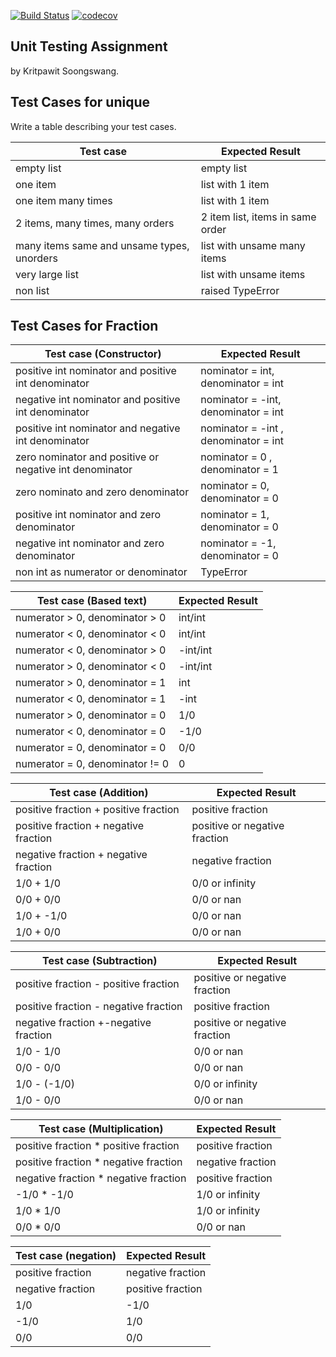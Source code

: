 [![Build Status](https://travis-ci.com/kornkritpawit/unittesting-kornkritpawit.svg?branch=master)](https://travis-ci.com/kornkritpawit/unittesting-kornkritpawit)
[![codecov](https://codecov.io/gh/kornkritpawit/unittesting-kornkritpawit/branch/master/graph/badge.svg)](https://codecov.io/gh/kornkritpawit/unittesting-kornkritpawit)

## Unit Testing Assignment

by Kritpawit Soongswang.


## Test Cases for unique

Write a table describing your test cases.

| Test case              |  Expected Result    |
|------------------------|---------------------|
| empty list             |  empty list         |
| one item               |  list with 1 item   |
| one item many times    |  list with 1 item   |
| 2 items, many times, many orders | 2 item list, items in same order  |
| many items same and unsame types, unorders   | list with unsame many items|
| very large list        | list with unsame items|
| non list                |  raised TypeError   |


## Test Cases for Fraction
| Test case (Constructor)             |  Expected Result    |
|------------------------|---------------------|
| positive int nominator and positive int denominator | nominator = int, denominator = int|
| negative int nominator and positive int denominator | nominator = -int, denominator = int|
| positive int nominator and negative int denominator | nominator = -int , denominator = int|
| zero nominator and positive or negative int denominator | nominator = 0 , denominator = 1 |
| zero nominato and zero denominator | nominator = 0, denominator = 0 |
| positive int nominator and zero denominator | nominator = 1, denominator = 0|
| negative int nominator and zero denominator | nominator = -1,  denominator = 0|
| non int as numerator or denominator | TypeError|

| Test case (Based text)             |  Expected Result    |
|------------------------|---------------------|
| numerator > 0, denominator > 0 | int/int |
| numerator < 0, denominator < 0 | int/int |
| numerator < 0, denominator > 0 | -int/int |
| numerator > 0, denominator < 0 | -int/int|
| numerator > 0, denominator = 1 | int |
| numerator < 0, denominator = 1 | -int |
| numerator > 0, denominator = 0 | 1/0 |
| numerator < 0, denominator = 0 | -1/0 |
| numerator = 0, denominator = 0 | 0/0 |
| numerator = 0, denominator != 0 | 0 |

| Test case (Addition)             |  Expected Result    |
|------------------------|---------------------|
| positive fraction + positive fraction | positive fraction |
| positive fraction + negative fraction | positive or negative fraction |
| negative fraction + negative fraction | negative fraction |
| 1/0 + 1/0 | 0/0 or infinity|
| 0/0 + 0/0 | 0/0 or nan |
| 1/0 + -1/0 | 0/0 or nan |
| 1/0 + 0/0 | 0/0 or nan |

| Test case (Subtraction)             |  Expected Result    |
|------------------------|---------------------|
| positive fraction - positive fraction | positive or negative fraction |
| positive fraction - negative fraction | positive fraction |
| negative fraction +-negative fraction | positive or negative fraction |
| 1/0 - 1/0 | 0/0 or nan|
| 0/0 - 0/0 | 0/0 or nan |
| 1/0 - (-1/0)| 0/0 or infinity |
| 1/0 - 0/0 | 0/0 or nan |

| Test case (Multiplication)             |  Expected Result    |
|------------------------|---------------------|
| positive fraction * positive fraction | positive fraction |
| positive fraction * negative fraction | negative fraction |
| negative fraction * negative fraction | positive fraction |
| -1/0 * -1/0 | 1/0 or infinity |
| 1/0 * 1/0 | 1/0 or infinity |
| 0/0 * 0/0 | 0/0 or nan |

| Test case (negation)             |  Expected Result    |
|------------------------|---------------------|
| positive fraction | negative fraction |
| negative fraction | positive fraction |
| 1/0 | -1/0 |
| -1/0 | 1/0 |
| 0/0 | 0/0 |



















